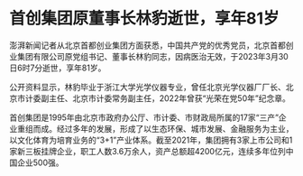 # 首创集团原董事长林豹逝世，享年81岁

澎湃新闻记者从北京首都创业集团方面获悉，中国共产党的优秀党员，北京首都创业集团有限公司原党组书记、董事长林豹同志，因病医治无效，于2023年3月30日6时7分逝世，享年81岁。

公开资料显示，林豹毕业于浙江大学光学仪器专业，曾任北京光学仪器厂厂长、北京市计委副主任、北京市计委常务副主任，2022年曾获“光荣在党50年”纪念章。

首创集团是1995年由北京市政府办公厅、市计委、市财政局所属的17家“三产”企业重组而成。经过多年的发展，形成了以生态环保、城市发展、金融服务为主业，以文化体育为培育业务的“3+1”产业体系。截至2021年，集团拥有3家上市公司和1家新三板挂牌企业，职工人数3.6万余人，资产总额超4200亿元，连续多年位列中国企业500强。

